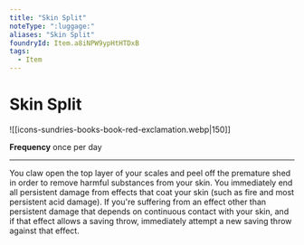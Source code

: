 ```yaml
---
title: "Skin Split"
noteType: ":luggage:"
aliases: "Skin Split"
foundryId: Item.a8iNPW9ypHtHTDxB
tags:
  - Item
---
```


# Skin Split
![[icons-sundries-books-book-red-exclamation.webp|150]]

**Frequency** once per day

* * *

You claw open the top layer of your scales and peel off the premature shed in order to remove harmful substances from your skin. You immediately end all persistent damage from effects that coat your skin (such as fire and most persistent acid damage). If you're suffering from an effect other than persistent damage that depends on continuous contact with your skin, and if that effect allows a saving throw, immediately attempt a new saving throw against that effect.
